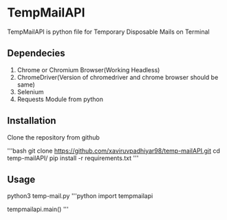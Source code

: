 # TempMailAPI 

TempMailAPI is python file for Temporary Disposable Mails on Terminal 

## Dependecies
1. Chrome or Chromium Browser(Working Headless)
2. ChromeDriver(Version of chromedriver and chrome browser should be same)
3. Selenium
4. Requests Module from python


## Installation

Clone the repository from github

'''bash
git clone https://github.com/xaviruvpadhiyar98/temp-mailAPI.git
cd temp-mailAPI/ 
pip install -r requirements.txt
'''

## Usage

python3 temp-mail.py 
'''python
import tempmailapi

tempmailapi.main()
'''

